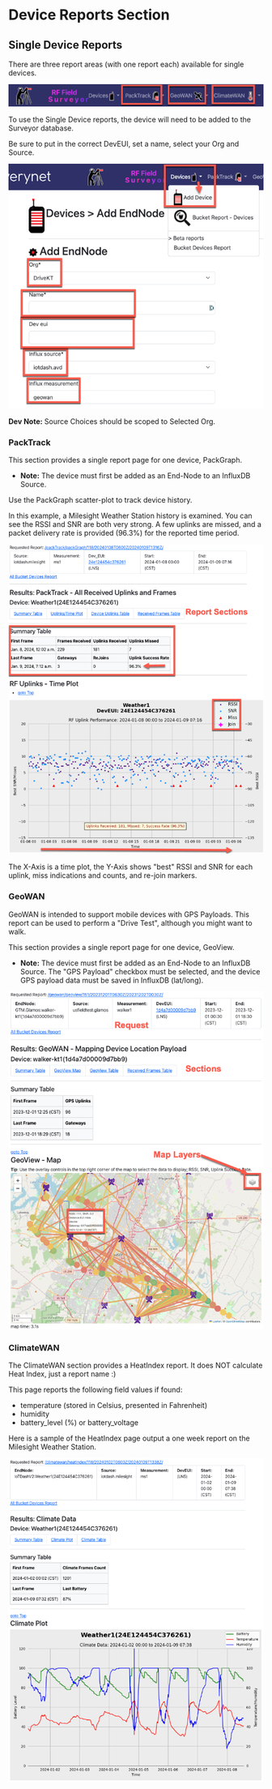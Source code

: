 # Device Reports Section

## Single Device Reports

There are three report areas (with one report each) available for single devices.

![Surveyor - Single Device Reports](images/surveyor_singledevice-reports.png)

To use the Single Device reports, the device will need to be added to the Surveyor database.

Be sure to put in the correct DevEUI, set a name, select your Org and Source.

![Surveyor - Single Device Add](images/surveyor_singledevice-add.png)

**Dev Note:** Source Choices should be scoped to Selected Org.

### PackTrack

This section provides a single report page for one device, PackGraph.
- **Note:** The device must first be added as an End-Node to an InfluxDB Source.

Use the PackGraph scatter-plot to track device history.

In this example, a Milesight Weather Station history is examined. You can see the RSSI and SNR are both very strong. A few uplinks are missed, and a packet delivery rate is provided (96.3%) for the reported time period.

![Surveyor - PackTrack/PackGraph](images/surveyor_packgraph.png)

The X-Axis is a time plot, the Y-Axis shows "best" RSSI and SNR for each uplink, miss indications and counts, and re-join markers.

### GeoWAN

GeoWAN is intended to support mobile devices with GPS Payloads. This report can be used to perform a "Drive Test", although you might want to walk.

This section provides a single report page for one device, GeoView.
- **Note:** The device must first be added as an End-Node to an InfluxDB Source. The "GPS Payload" checkbox must be selected, and the device GPS payload data must be saved in InfluxDB (lat/long).

![Surveyor - GeoView](images/surveyor_geoview.png)

### ClimateWAN

The ClimateWAN section provides a HeatIndex report. It does NOT calculate Heat Index, just a report name :)

This page reports the following field values if found:
- temperature (stored in Celsius, presented in Fahrenheit)
- humidity
- battery_level (%) or battery_voltage

Here is a sample of the HeatIndex page output a one week report on the Milesight Weather Station.

![Surveyor - HeatIndex](images/surveyor_heatindex.png)

